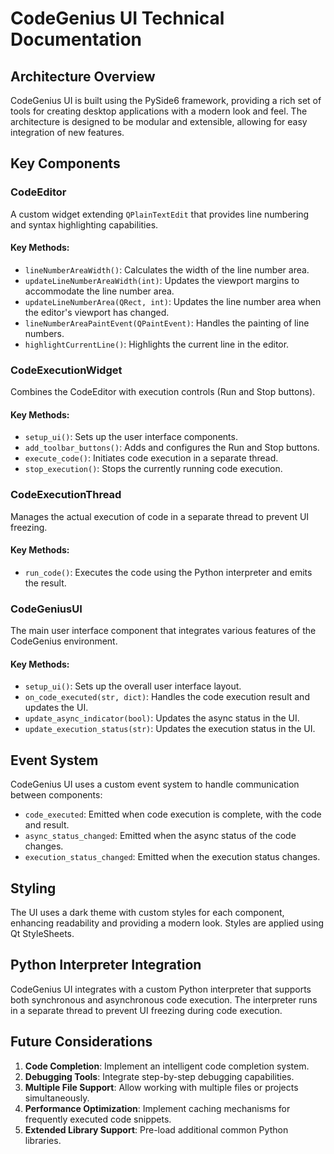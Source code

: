 # CodeGenius UI Technical Documentation

## Architecture Overview

CodeGenius UI is built using the PySide6 framework, providing a rich set of tools for creating desktop applications with a modern look and feel. The architecture is designed to be modular and extensible, allowing for easy integration of new features.

## Key Components

### CodeEditor

A custom widget extending `QPlainTextEdit` that provides line numbering and syntax highlighting capabilities.

#### Key Methods:
- `lineNumberAreaWidth()`: Calculates the width of the line number area.
- `updateLineNumberAreaWidth(int)`: Updates the viewport margins to accommodate the line number area.
- `updateLineNumberArea(QRect, int)`: Updates the line number area when the editor's viewport has changed.
- `lineNumberAreaPaintEvent(QPaintEvent)`: Handles the painting of line numbers.
- `highlightCurrentLine()`: Highlights the current line in the editor.

### CodeExecutionWidget

Combines the CodeEditor with execution controls (Run and Stop buttons).

#### Key Methods:
- `setup_ui()`: Sets up the user interface components.
- `add_toolbar_buttons()`: Adds and configures the Run and Stop buttons.
- `execute_code()`: Initiates code execution in a separate thread.
- `stop_execution()`: Stops the currently running code execution.

### CodeExecutionThread

Manages the actual execution of code in a separate thread to prevent UI freezing.

#### Key Methods:
- `run_code()`: Executes the code using the Python interpreter and emits the result.

### CodeGeniusUI

The main user interface component that integrates various features of the CodeGenius environment.

#### Key Methods:
- `setup_ui()`: Sets up the overall user interface layout.
- `on_code_executed(str, dict)`: Handles the code execution result and updates the UI.
- `update_async_indicator(bool)`: Updates the async status in the UI.
- `update_execution_status(str)`: Updates the execution status in the UI.

## Event System

CodeGenius UI uses a custom event system to handle communication between components:

- `code_executed`: Emitted when code execution is complete, with the code and result.
- `async_status_changed`: Emitted when the async status of the code changes.
- `execution_status_changed`: Emitted when the execution status changes.

## Styling

The UI uses a dark theme with custom styles for each component, enhancing readability and providing a modern look. Styles are applied using Qt StyleSheets.

## Python Interpreter Integration

CodeGenius UI integrates with a custom Python interpreter that supports both synchronous and asynchronous code execution. The interpreter runs in a separate thread to prevent UI freezing during code execution.

## Future Considerations

1. **Code Completion**: Implement an intelligent code completion system.
2. **Debugging Tools**: Integrate step-by-step debugging capabilities.
3. **Multiple File Support**: Allow working with multiple files or projects simultaneously.
4. **Performance Optimization**: Implement caching mechanisms for frequently executed code snippets.
5. **Extended Library Support**: Pre-load additional common Python libraries.